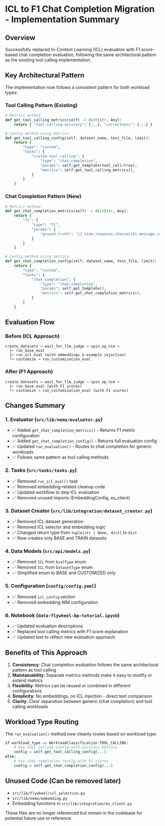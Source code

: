 # ICL to F1 Chat Completion Migration - Implementation Summary

## Overview
Successfully replaced In-Context Learning (ICL) evaluation with F1 score-based chat completion evaluation, following the same architectural pattern as the existing tool calling implementation.

## Key Architectural Pattern

The implementation now follows a consistent pattern for both workload types:

### Tool Calling Pattern (Existing)
```python
# Metrics method
def get_tool_calling_metrics(self) -> dict[str, Any]:
    return { "tool-calling-accuracy": {...}, "correctness": {...} }

# Config method using metrics
def get_tool_calling_config(self, dataset_name, test_file, limit):
    return {
        "type": "custom",
        "tasks": {
            "custom-tool-calling": {
                "type": "chat-completion",
                "params": self.get_template(tool_call=True),
                "metrics": self.get_tool_calling_metrics(),
            }
        }
    }
```

### Chat Completion Pattern (New)
```python
# Metrics method
def get_chat_completion_metrics(self) -> dict[str, Any]:
    return {
        "f1": {
            "type": "f1",
            "params": {
                "ground_truth": "{{ item.response.choices[0].message.content | trim }}"
            }
        }
    }

# Config method using metrics
def get_chat_completion_config(self, dataset_name, test_file, limit):
    return {
        "type": "custom",
        "tasks": {
            "chat-completion": {
                "type": "chat-completion",
                "params": self.get_template(),
                "metrics": self.get_chat_completion_metrics(),
            }
        }
    }
```

## Evaluation Flow

### Before (ICL Approach)
```
create_datasets → wait_for_llm_judge → spin_up_nim → 
  ├─ run_base_eval
  ├─ run_icl_eval (with embeddings & example injection)
  └─ customize → run_customization_eval
```

### After (F1 Approach)
```
create_datasets → wait_for_llm_judge → spin_up_nim → 
  ├─ run_base_eval (with F1 scores)
  └─ customize → run_customization_eval (with F1 scores)
```

## Changes Summary

### 1. Evaluator (`src/lib/nemo/evaluator.py`)
- ✅ Added `get_chat_completion_metrics()` - Returns F1 metric configuration
- ✅ Added `get_chat_completion_config()` - Returns full evaluation config
- ✅ Updated `run_evaluation()` - Routes to chat completion for generic workloads
- ✅ Follows same pattern as tool calling methods

### 2. Tasks (`src/tasks/tasks.py`)
- ✅ Removed `run_icl_eval()` task
- ✅ Removed embedding-related cleanup code
- ✅ Updated workflow to skip ICL evaluation
- ✅ Removed unused imports (EmbeddingConfig, es_client)

### 3. Dataset Creator (`src/lib/integration/dataset_creator.py`)
- ✅ Removed ICL dataset generation
- ✅ Removed ICL selector and embedding logic
- ✅ Changed return type from `tuple[str | None, dict]` to `dict`
- ✅ Now creates only BASE and TRAIN datasets

### 4. Data Models (`src/api/models.py`)
- ✅ Removed `ICL` from `EvalType` enum
- ✅ Removed `ICL` from `DatasetType` enum
- ✅ Simplified enum to BASE and CUSTOMIZED only

### 5. Configuration (`config/config.yaml`)
- ✅ Removed `icl_config` section
- ✅ Removed embedding NIM configuration

### 6. Notebook (`data-flywheel-bp-tutorial.ipynb`)
- ✅ Updated evaluation descriptions
- ✅ Replaced tool calling metrics with F1 score explanation
- ✅ Updated text to reflect new evaluation approach

## Benefits of This Approach

1. **Consistency**: Chat completion evaluation follows the same architectural pattern as tool calling
2. **Maintainability**: Separate metrics methods make it easy to modify or extend metrics
3. **Flexibility**: Metrics can be reused or combined in different configurations
4. **Simplicity**: No embeddings, no ICL injection - direct text comparison
5. **Clarity**: Clear separation between generic (chat completion) and tool calling workloads

## Workload Type Routing

The `run_evaluation()` method now cleanly routes based on workload type:

```python
if workload_type == WorkloadClassification.TOOL_CALLING:
    # Use tool calling config with accuracy metrics
    config = self.get_tool_calling_config(...)
else:
    # Use chat completion config with F1 scores
    config = self.get_chat_completion_config(...)
```

## Unused Code (Can be removed later)
- `src/lib/flywheel/icl_selection.py`
- `src/lib/nemo/embedding.py`
- Embedding functions in `src/lib/integration/es_client.py`

These files are no longer referenced but remain in the codebase for potential future use or reference.
